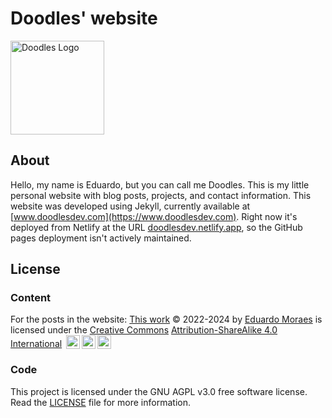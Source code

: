 # Doodles' website

<img alt="Doodles Logo" src="https://user-images.githubusercontent.com/37254797/169932071-59d0a264-1802-431e-8c46-da491c2e79ed.png" height="150px" class="avatar">

## About

Hello, my name is Eduardo, but you can call me Doodles. This is my little personal website with blog posts, projects, and contact information. This website was developed using Jekyll, currently available at [www.doodlesdev.com](https://www.doodlesdev.com). Right now it's deployed from Netlify at the URL [doodlesdev.netlify.app](https://doodlesdev.netlify.app), so the GitHub pages deployment isn't actively maintained.

## License

### Content

For the posts in the website: [This work](https://doodlesdev.com) © 2022-2024 by [Eduardo Moraes](https://github.com/DoodlesEpic/) is licensed under the [Creative Commons](https://creativecommons.org/) [Attribution-ShareAlike 4.0 International](https://creativecommons.org/licenses/by-sa/4.0/) <img style="height:22px!important;margin-left:3px;vertical-align:text-bottom;" src="https://mirrors.creativecommons.org/presskit/icons/cc.svg?ref=chooser-v1"><img style="height:22px!important;margin-left:3px;vertical-align:text-bottom;" src="https://mirrors.creativecommons.org/presskit/icons/by.svg?ref=chooser-v1"><img style="height:22px!important;margin-left:3px;vertical-align:text-bottom;" src="https://mirrors.creativecommons.org/presskit/icons/sa.svg?ref=chooser-v1"></a></p>

### Code

This project is licensed under the GNU AGPL v3.0 free software license. Read the [LICENSE](/LICENSE) file for more information.

